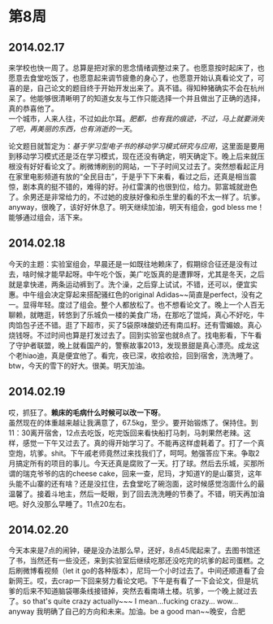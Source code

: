 第8周
======

## 2014.02.17

来学校也快一周了。总算是把对家的思念情绪调整过来了。也愿意按时起床了，也愿意去食堂吃饭了，也愿意起来调节疲惫的身心了，也愿意开始认真看论文了，可喜的是，自己论文的题目终于开始开发出来了。真不错。得知种猪确实不会在杭州呆了。他能够很清晰明了的知道女友与工作只能选择一个并且做出了正确的选择，真的恭喜他了。  
一个城市，人来人往，不过如此尔耳。*肥都，也有我的痕迹，不过，马上就要消失了吧，再美丽的东西，也有消逝的一天*。

论文题目就暂定为：*基于学习型电子书的移动学习模式研究与应用*，这里面是要用到移动学习模式还是泛在学习模式，现在还没有确定，明天确定下。晚上后来就压根没有好好看论文了。刷微博刷别的网站，一下子时间又过去了。突然想看起正月在家里电影频道有放的“全民目击”，于是乎下下来看，看过之后，还真是相当震惊，剧本真的挺不错的，难得的好。孙红雷演的也很到位，给力。郭富城就逊色了。余男还是非常给力的，不过她的皮肤好像和杀生里的看的不太一样了。坑爹。anyway，很晚了，该好好休息了。明天继续加油，明天有组会，god bless me！能够通过组会，活下来。

## 2014.02.18

今天的主题：实验室组会，早晨还是一如既往地赖床了，假期综合征还是没有过去，啥时候才能早起呀。中午吃个饭，美广吃饭真的是遭罪呀，尤其是冬天，之后就是拿快递，两条运动裤到了。洗个澡，之后穿上试试，不错，还可以，便宜实惠。中午组会决定穿起来搭配骚红色的original Adidas~~简直是perfect，没有之一。显得年轻。度过了组会。整个人都放松了。也不想看论文了。晚上一个人百无聊赖，就瞎逛，转悠到了乐城负一楼的美食广场，在那吃了馄炖，真心不好吃，牛肉馅包子还不错。逛了下超市，买了5袋原味酸奶还有南瓜籽。还有雪媚娘。真心烧钱呀。不过时间也算是打发过去了。回到实验室也就8点了。找电影看，下午看了守护者联盟，晚上就看国产的，警察故事2013，发现景甜是真心漂亮。成龙这个老hiao迪，真是便宜他了。看完，夜已深，收拾收拾，回到宿舍，洗洗睡了。btw，今天的雪下的好大。很美。明天加油。

## 2014.02.19

哎，抓狂了。**赖床的毛病什么时候可以改一下呀**。  
虽然现在的体重越来越让我满意了，67.5kg，至少。要开始锻炼了。保持住。到11：30离开宿舍，12点去吃饭，吃完饭回来看快船打马刺，马刺果然老辣。这样，感觉一下午又过去了。真的得开始学习了。不能再这样虚耗着了。打了一个真空炮，坑爹。shit。下午戚老师竟然过来找我们了，呵呵。勉强答应下来。争取2月搞定所有的项目的事儿。今天还真是腐败了一天。打了球。然后去乐城，买那所谓的瑞克爷爷的店的cheese cake，回来一查，尼玛，才知道Y的是山寨货，这年头能不山寨的还有啥？还是没扛住，去食堂吃了碗泡面，这时候感觉泡面什么的最温馨了。接着斗地主，然后一眨眼，到了回去洗洗睡的节奏了。不错，明天再加油吧。好久没那么早睡了。11点20左右。

## 2014.02.20

今天本来是7点的闹钟，硬是没办法那么早，还好，8点45爬起来了。去图书馆还了书，当然还有一些没还，来到实验室后继续吃那还没吃完的坑爹的起司蛋糕。之后刷微博看视频（let it go的各种版本），尼玛一个小时过去了。中间还顺道看了会新网王。哎，去crap一下回来努力看论文吧。下午是有看了一下会论文，但是坑爹的后来不知道脑袋哪条线接错掉，突然去看南靖土楼。坑爹，一个晚上就过去了。so that's quite crazy actually~~~ I mean...fucking crazy... wow... anyway 我明确了自己的方向和未来。加油。be a good man~~晚安，合肥
